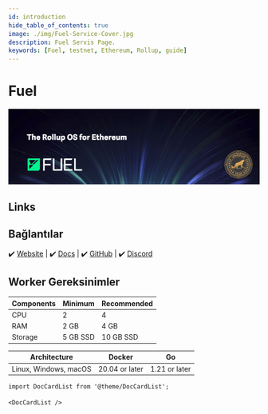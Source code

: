 ```yaml
---
id: introduction
hide_table_of_contents: true
image: ./img/Fuel-Service-Cover.jpg
description: Fuel Servis Page.
keywords: [Fuel, testnet, Ethereum, Rollup, guide]
---
```

# Fuel 

![Fuel](./img/Fuel-Service.jpg) 

## Links
## Bağlantılar
 ✔️ [Website](https://www.Fuel.network/) |
 ✔️ [Docs](https://docs.Fuel.network/) |
 ✔️ [GitHub](https://github.com/Fuel-network) |
 ✔️ [Discord](https://discord.gg/2NqGYRxPHQ)


## Worker Gereksinimler

| Components | Minimum | **Recommended** |
| ------------ | ------------ | ------------ |
| CPU |	2 | 4 |
| RAM	| 2 GB | 4 GB |
| Storage | 5 GB SSD | 10 GB SSD |

| Architecture | Docker | Go |
| ------------ | ------------ | ------------ | 
| Linux, Windows, macOS | 20.04 or later | 1.21 or later  |


```mdx-code-block
import DocCardList from '@theme/DocCardList';

<DocCardList />
```
